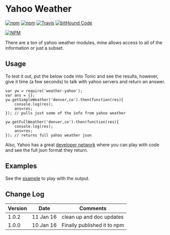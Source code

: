 # Yahoo Weather

[![npm](https://img.shields.io/npm/v/weather-yahoo.svg)](https://github.com/walchko/yahoo-weather)
[![npm](https://img.shields.io/npm/l/weather-yahoo.svg)](https://github.com/walchko/yahoo-weather)
[![Travis](https://img.shields.io/travis/walchko/yahoo-weather.svg)](https://travis-ci.org/walchko/yahoo-weather)
[![bitHound Code](https://www.bithound.io/github/walchko/yahoo-weather/badges/code.svg)](https://www.bithound.io/github/walchko/yahoo-weather)

[![NPM](https://nodei.co/npm/weather-yahoo.png)](https://nodei.co/npm/weather-yahoo/)

There are a ton of yahoo weather modules, mine allows access to all of the information or 
just a subset.

## Usage

To test it out, put the below code into Tonic and see the results, however, give it time 
(a few seconds) to talk with yahoo servers and return an answer.

    var yw = require('weather-yahoo');
    var ans = {};
    yw.getSimpleWeather('denver,co').then(function(res){
        console.log(res);
        ans=res;
    }); // pulls just some of the info from yahoo weather
    
    yw.getFullWeather('denver,co').then(function(res){
        console.log(res);
        ans=res;
    }); // returns full yahoo weather json

Also, Yahoo has a great [developer network](https://developer.yahoo.com/weather/) where you
can play with code and see the full json format they return.

## Examples

See the [example](https://github.com/walchko/yahoo-weather/blob/master/example/example.js) 
to play with the output.

## Change Log 

| Version | Date     | Comments |
|---------|----------|----------|
| 1.0.2   | 11 Jan 16| clean up and doc updates |
| 1.0.0   | 10 Jan 16| Finally published it to npm | 
